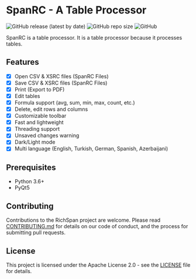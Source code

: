 # SpanRC - A Table Processor

![GitHub release (latest by date)](https://img.shields.io/github/v/release/berkaygediz/spanrc)
![GitHub repo size](https://img.shields.io/github/repo-size/berkaygediz/spanrc)
![GitHub](https://img.shields.io/github/license/berkaygediz/spanrc)

SpanRC is a table processor. It is a table processor because it processes tables.

## Features

- [x] Open CSV & XSRC files (SpanRC Files)
- [x] Save CSV & XSRC files (SpanRC Files)
- [x] Print (Export to PDF)
- [x] Edit tables
- [x] Formula support (avg, sum, min, max, count, etc.)
- [x] Delete, edit rows and columns
- [x] Customizable toolbar
- [x] Fast and lightweight
- [x] Threading support
- [x] Unsaved changes warning
- [x] Dark/Light mode
- [x] Multi language (English, Turkish, German, Spanish, Azerbaijani)

## Prerequisites

- Python 3.6+
- PyQt5

## Contributing

Contributions to the RichSpan project are welcome. Please read [CONTRIBUTING.md](CONTRIBUTING.md) for details on our code of conduct, and the process for submitting pull requests.

## License

This project is licensed under the Apache License 2.0 - see the [LICENSE](LICENSE) file for details.
